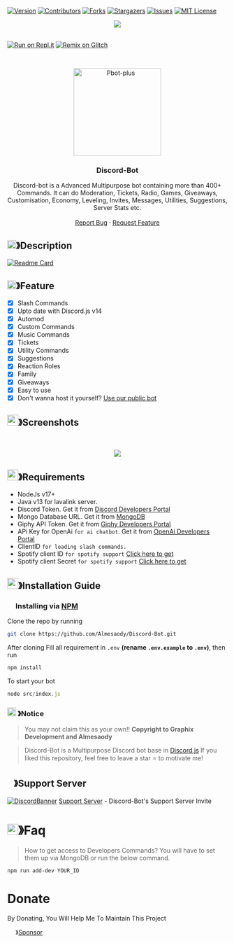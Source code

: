 
[![Version][version-shield]](version-url)
[![Contributors][contributors-shield]][contributors-url]
[![Forks][forks-shield]][forks-url]
[![Stargazers][stars-shield]][stars-url]
[![Issues][issues-shield]][issues-url]
[![MIT License][license-shield]][license-url]
<center><img src="https://capsule-render.vercel.app/api?type=waving&color=gradient&height=200&section=header&text=Discord-Bot&fontSize=80&fontAlignY=35&animation=twinkling&fontColor=gradient" /></center>

<br />

[![Run on Repl.it](https://repl.it/badge/github/Almesaody/Discord-Bot)](https://replit.com/@Almesaodyeloper/Discord-Bot-v14?v=1)
[![Remix on Glitch](https://cdn.glitch.com/2703baf2-b643-4da7-ab91-7ee2a2d00b5b%2Fremix-button.svg)](https://glitch.com/edit/#!/import/github/Almesaody/Discord-Bot)

<!-- PROJECT LOGO -->
<br />
<p align="center">
  <a href="https://github.com/Almesaody/Discord-Bot">
    <img src="https://cdn.discordapp.com/attachments/778665159316209748/1055857473749274694/Corwin-1-modified.png" alt="Pbot-plus" width="200" height="200">
  </a>

  <h3 align="center">Discord-Bot</h3>

  <p align="center">
    Discord-bot is a Advanced Multipurpose bot containing more than 400+ Commands. It can do Moderation, Tickets, Radio, Games, Giveaways, Customisation, Economy, Leveling, Invites, Messages, Utilities, Suggestions, Server Stats etc.
    <br />
    <br />
    <a href="https://github.com/Almesaody/discord-bot/issues">Report Bug</a>
    ·
    <a href="https://github.com/Almesaody/discord-bot/issues">Request Feature</a>
  </p>
</p>
<!-- ABOUT THE PROJECT -->

## <img src="https://cdn.discordapp.com/emojis/859424401186095114.png" width="20px" height="20px">》Description 
[![Readme Card](https://github-readme-stats.vercel.app/api/pin/?username=Almesaody&repo=Discord-bot&theme=tokyonight)](https://github.com/Almesaody/Discord-bot)
## <img src="https://cdn.discordapp.com/emojis/852881450667081728.gif" width="20px" height="20px">》Feature
- [x] Slash Commands 
- [x] Upto date with Discord.js v14
- [x] Automod
- [X] Custom Commands
- [x] Music Commands
- [x] Tickets
- [x] Utility Commands
- [x] Suggestions 
- [x] Reaction Roles
- [x] Family
- [x] Giveaways 
- [x] Easy to use
- [x] Don't wanna host it yourself? [Use our public bot](https://discord.com/api/oauth2/authorize?client_id=860390761307439114&permissions=8&scope=bot%20applications.commands)
## <img src="https://cdn.discordapp.com/emojis/1028680849195020308.png" width="25px" height="25px">》Screenshots
<br />
<p align="center">
  <a href="https://github.com/Almesaody/discord-bot">
    <img src="https://cdn.discordapp.com/attachments/778665159316209748/1055832339328024666/207117434-d98356b1-bf19-418e-9e12-0ef83e0d9a21.png">
  </a>
</p>

## <img src="https://cdn.discordapp.com/emojis/1009754836314628146.gif" width="25px" height="25px">》Requirements
- NodeJs v17+
- Java v13 for lavalink server.
- Discord Token. Get it from [Discord Developers Portal](https://discord.com/developers/applications)
- Mongo Database URL. Get it from [MongoDB](https://cloud.mongodb.com/v2/635277bf9f5c7b5620db28a4#clusters)
- Giphy API Token. Get it from [Giphy Developers Portal](https://developers.giphy.com/)
- APi Key for OpenAi `for ai chatbot`. Get it from [OpenAi Developers Portal](https://beta.openai.com/account/api-keys)
- ClientID `for loading slash commands.`
- Spotify client ID `for spotify support` [Click here to get](https://developer.spotify.com/dashboard/login)
- Spotify client Secret `for spotify support` [Click here to get](https://developer.spotify.com/dashboard/login)

## <img src="https://cdn.discordapp.com/emojis/814216203466965052.png" width="25px" height="25px">》Installation Guide

### <img src="https://cdn.discordapp.com/emojis/1028680849195020308.png" width="15px" height="15px"> Installing via [NPM](https://www.npmjs.com/)
Clone the repo by running
```bash
git clone https://github.com/Almesaody/Discord-Bot.git
```
After cloning Fill all requirement in `.env` **(rename `.env.example` to `.env`)**, then run

```bash
npm install
```
To start your bot 

```js
node src/index.js
```
### <img src="https://cdn.discordapp.com/emojis/1055803759831294013.png" width="20px" height="20px"> 》Notice
> You may not claim this as your own!! **Copyright to Graphix Development and Almesaody**

> Discord-Bot is a Multipurpose Discord bot base in [Discord.js](https://github.com/Discordjs/discordjs)
If you liked this repository, feel free to leave a star ⭐ to motivate me!

## <img src="https://cdn.discordapp.com/emojis/1036083490292244493.png" width="15px" height="15px">》Support Server
[![DiscordBanner](https://invidget.switchblade.xyz/jVeC7cFX5T)](https://discord.gg/jVeC7cFX5T)
[Support Server](https://discord.gg/jVeC7cFX5T) - Discord-Bot's Support Server Invite

# <img src="https://cdn.discordapp.com/emojis/1015745034076819516.png" width="25px" height="25px">》Faq
> How to get access to Developers Commands? You will have to set them up via MongoDB or run the below command.

```bash
npm run add-dev YOUR_ID
```
# Donate

 By Donating, You Will Help Me To Maintain This Project 

<img src="https://cdn.discordapp.com/emojis/809085860632985630.png" width="15px" height="15px"> 》[Sponsor](https://github.com/sponsors/Almesaody)


[version-shield]: https://img.shields.io/github/package-json/v/Almesaody/Discord-Bot?style=for-the-badge
[version-url]: https://github.com/brblacky/WaveMusic
[contributors-shield]: https://img.shields.io/github/contributors/Almesaody/Discord-Bot.svg?style=for-the-badge
[contributors-url]: https://github.com/Almesaody/Discord-Bot/graphs/contributors
[forks-shield]: https://img.shields.io/github/forks/Almesaody/Discord-Bot.svg?style=for-the-badge
[forks-url]: https://github.com/Almesaody/Discord-Bot/network/members
[stars-shield]: https://img.shields.io/github/stars/Almesaody/Discord-Bot.svg?style=for-the-badge
[stars-url]: https://github.com/Almesaody/Discord-Bot/stargazers
[issues-shield]: https://img.shields.io/github/issues/Almesaody/Discord-Bot.svg?style=for-the-badge
[issues-url]: https://github.com/Almesaody/Discord-Bot/issues
[license-shield]: https://img.shields.io/github/license/Almesaody/Discord-Bot.svg?style=for-the-badge
[license-url]: https://github.com/Almesaody/Discord-Bot/blob/master/LICENSE